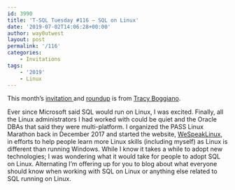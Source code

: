 ```yaml
---
id: 3990
title: 'T-SQL Tuesday #116 – SQL on Linux'
date: '2019-07-02T14:06:28+00:00'
author: way0utwest
layout: post
permalink: '/116'
categories:
    - Invitations
tags:
    - '2019'
    - Linux
---
```


This month’s [invitation ](https://tracyboggiano.com/archive/2019/07/t-sql-tuesday-116-sql-on-linux/)and [roundup](https://tracyboggiano.com/archive/2019/07/t-sql-tuesday-116-roundup-sql-on-linux/) is from [Tracy Boggiano](https://tracyboggiano.com/).

Ever since Microsoft said SQL would run on Linux, I was excited. Finally, all the Linux administrators I had worked with could be quiet and the Oracle DBAs that said they were multi-platform. I organized the PASS Linux Marathon back in December 2017 and started the website, [WeSpeakLinux](http://wespeaklinux.com/), in efforts to help people learn more Linux skills (including myself) as Linux is different than running Windows. While I know it takes a while to adopt new technologies; I was wondering what it would take for people to adopt SQL on Linux. Alternating I’m offering up for you to blog about what everyone should know when working with SQL on Linux or anything else related to SQL running on Linux.